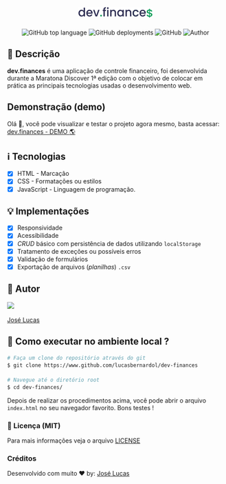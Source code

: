 <h1 align="center">
  <img src="./.github/logo.svg" alt="dev finances logo" height="24px" />
</h1>

<p align="center">
  <img alt="GitHub top language" src="https://img.shields.io/github/languages/top/lucasbernardol/dev-finances?color=%23069c56&style=flat-square">

  <img alt="GitHub deployments" src="https://img.shields.io/github/deployments/lucasbernardol/dev-finances/github-pages?color=%23069c56&style=flat-square">

  <img alt="GitHub" src="https://img.shields.io/github/license/lucasbernardol/dev-finances?color=%23069c56&style=flat-square">

  <img src="https://img.shields.io/badge/author-Jos%C3%A9%20Lucas-%23069c56" alt="Author"/>
</p>

## :book: Descrição

**dev.finances** é uma aplicação de controle financeiro, foi desenvolvida
durante a Maratona Discover 1ª edição com o objetivo de colocar
em prática as principais tecnologias usadas o desenvolvimento web.

## Demonstração (demo)

Olá :wave:, você pode visualizar e testar o projeto agora mesmo, basta
acessar: [dev.finances - DEMO :earth_americas:](https://lucasbernardol.github.io/dev-finances/)

## :information_source: Tecnologias

- [x] HTML - Marcação
- [x] CSS - Formatações ou estilos
- [x] JavaScript - Linguagem de programação.

## :bulb: Implementações

- [x] Responsividade
- [x] Acessibilidade
- [x] _CRUD_ básico com persistência de dados utilizando `localStorage`
- [x] Tratamento de exceções ou possíveis erros
- [x] Validação de formulários
- [x] Exportação de arquivos (_planilhas_) `.csv`

## :boy: Autor

[<img src="https://avatars.githubusercontent.com/u/82418341?v=4" width="80px;"/>](https://github.com/lucasbernardol)

[José Lucas](https://github.com/lucasbernardol)

## :wrench: Como executar no ambiente local ?

```bash
# Faça um clone do repositório através do git
$ git clone https://www.github.com/lucasbernardol/dev-finances

# Navegue até o diretório root
$ cd dev-finances/
```

Depois de realizar os procedimentos acima, você pode abrir o
arquivo `index.html` no seu navegador favorito. Bons testes !

### :memo: Licença (MIT)

Para mais informações veja o arquivo [LICENSE](LICENSE)

### Créditos

Desenvolvido com muito :heart: by: [José Lucas](https://www.github.com/lucasbernardol)
